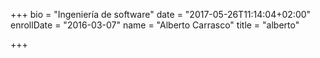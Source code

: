 +++
bio = "Ingeniería de software"
date = "2017-05-26T11:14:04+02:00"
enrollDate = "2016-03-07"
name = "Alberto Carrasco"
title = "alberto"

+++


